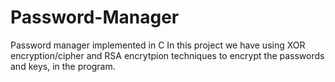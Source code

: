# Password-Manager
 Password manager implemented in C
 In this project we have using XOR encryption/cipher and RSA encrytpion techniques to encrypt the passwords and keys, in the program.
